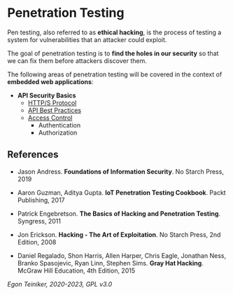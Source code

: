 # Penetration Testing

Pen testing, also referred to as **ethical hacking**, is the process of testing a system for vulnerabilities that an attacker could exploit.

The goal of penetration testing is to **find the holes in our security** so that we can fix them before attackers discover them.

The following areas of penetration testing will be covered in the context of **embedded web applications**:


* **API Security Basics**
  * [HTTP/S Protocol](api-security/http-protocol)
  * [API Best Practices](api-security/api-bestpractices/)
  * [Access Control](api-security/access-control)
    * Authentication
    * Authorization  


## References
* Jason Andress. **Foundations of Information Security**. No Starch Press, 2019
* Aaron Guzman, Aditya Gupta. **IoT Penetration Testing Cookbook**. Packt Publishing, 2017
* Patrick Engebretson. **The Basics of Hacking and Penetration Testing**. Syngress, 2011
 
* Jon Erickson. **Hacking - The Art of Exploitation**. No Starch Press, 2nd Edition, 2008
* Daniel Regalado, Shon Harris, Allen Harper, Chris Eagle, Jonathan Ness, Branko Spasojevic, Ryan Linn, Stephen Sims. **Gray Hat Hacking**. McGraw Hill Education, 4th Edition, 2015

*Egon Teiniker, 2020-2023, GPL v3.0*
 
